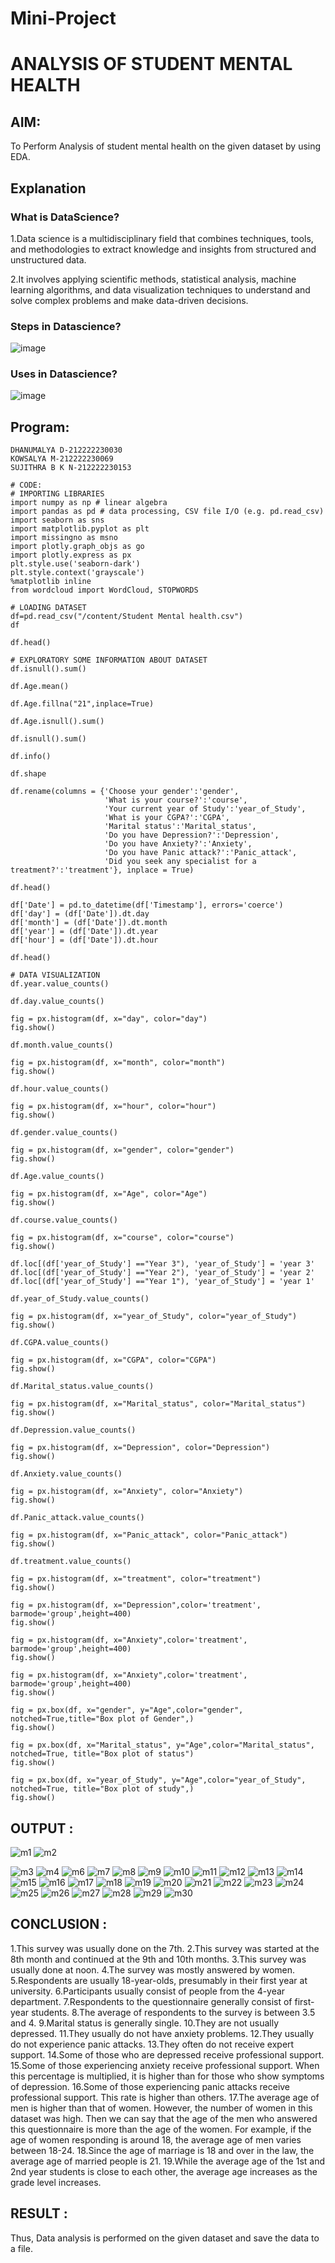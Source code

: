 # Mini-Project

# ANALYSIS OF STUDENT MENTAL HEALTH

## AIM:

To Perform Analysis of student mental health on the given dataset by using EDA.

## Explanation

### What is DataScience?

1.Data science is a multidisciplinary field that combines techniques, tools, and methodologies to extract knowledge and insights from structured and unstructured data. 

2.It involves applying scientific methods, statistical analysis, machine learning algorithms, and data visualization techniques to understand and solve complex problems and make data-driven decisions.

### Steps in Datascience?
![image](https://github.com/Dhanudhanaraj/Mini-Project/assets/119218812/11446101-4f20-47d0-a084-b9ca084e6669)

### Uses in Datascience?
![image](https://github.com/Dhanudhanaraj/Mini-Project/assets/119218812/8a52cf4b-7535-4f72-a215-585b5d95cb19)

## Program:
```
DHANUMALYA D-212222230030
KOWSALYA M-212222230069
SUJITHRA B K N-212222230153

# CODE:
# IMPORTING LIBRARIES
import numpy as np # linear algebra
import pandas as pd # data processing, CSV file I/O (e.g. pd.read_csv)
import seaborn as sns 
import matplotlib.pyplot as plt
import missingno as msno
import plotly.graph_objs as go
import plotly.express as px
plt.style.use('seaborn-dark')
plt.style.context('grayscale')
%matplotlib inline
from wordcloud import WordCloud, STOPWORDS

# LOADING DATASET
df=pd.read_csv("/content/Student Mental health.csv")
df

df.head()

# EXPLORATORY SOME INFORMATION ABOUT DATASET
df.isnull().sum()

df.Age.mean()

df.Age.fillna("21",inplace=True)

df.Age.isnull().sum()

df.isnull().sum()

df.info()

df.shape

df.rename(columns = {'Choose your gender':'gender',
                     'What is your course?':'course', 
                     'Your current year of Study':'year_of_Study',
                     'What is your CGPA?':'CGPA', 
                     'Marital status':'Marital_status', 
                     'Do you have Depression?':'Depression', 
                     'Do you have Anxiety?':'Anxiety',
                     'Do you have Panic attack?':'Panic_attack', 
                     'Did you seek any specialist for a treatment?':'treatment'}, inplace = True)

df.head()

df['Date'] = pd.to_datetime(df['Timestamp'], errors='coerce')
df['day'] = (df['Date']).dt.day
df['month'] = (df['Date']).dt.month
df['year'] = (df['Date']).dt.year
df['hour'] = (df['Date']).dt.hour

df.head()

# DATA VISUALIZATION
df.year.value_counts()

df.day.value_counts()

fig = px.histogram(df, x="day", color="day")
fig.show()

df.month.value_counts()

fig = px.histogram(df, x="month", color="month")
fig.show()

df.hour.value_counts()

fig = px.histogram(df, x="hour", color="hour")
fig.show()

df.gender.value_counts()

fig = px.histogram(df, x="gender", color="gender")
fig.show()

df.Age.value_counts()

fig = px.histogram(df, x="Age", color="Age")
fig.show()

df.course.value_counts()

fig = px.histogram(df, x="course", color="course")
fig.show()

df.loc[(df['year_of_Study'] =="Year 3"), 'year_of_Study'] = 'year 3'
df.loc[(df['year_of_Study'] =="Year 2"), 'year_of_Study'] = 'year 2'
df.loc[(df['year_of_Study'] =="Year 1"), 'year_of_Study'] = 'year 1'

df.year_of_Study.value_counts()

fig = px.histogram(df, x="year_of_Study", color="year_of_Study")
fig.show()

df.CGPA.value_counts()

fig = px.histogram(df, x="CGPA", color="CGPA")
fig.show()

df.Marital_status.value_counts()

fig = px.histogram(df, x="Marital_status", color="Marital_status")
fig.show()

df.Depression.value_counts()

fig = px.histogram(df, x="Depression", color="Depression")
fig.show()

df.Anxiety.value_counts()

fig = px.histogram(df, x="Anxiety", color="Anxiety")
fig.show()

df.Panic_attack.value_counts()

fig = px.histogram(df, x="Panic_attack", color="Panic_attack")
fig.show()

df.treatment.value_counts()

fig = px.histogram(df, x="treatment", color="treatment")
fig.show()

fig = px.histogram(df, x="Depression",color='treatment', barmode='group',height=400)
fig.show()

fig = px.histogram(df, x="Anxiety",color='treatment', barmode='group',height=400)
fig.show()

fig = px.histogram(df, x="Anxiety",color='treatment', barmode='group',height=400)
fig.show()

fig = px.box(df, x="gender", y="Age",color="gender", notched=True,title="Box plot of Gender",)
fig.show()

fig = px.box(df, x="Marital_status", y="Age",color="Marital_status", notched=True, title="Box plot of status")
fig.show()

fig = px.box(df, x="year_of_Study", y="Age",color="year_of_Study", notched=True, title="Box plot of study",)
fig.show()
```
## OUTPUT :
![m1](https://github.com/Dhanudhanaraj/Mini-Project/assets/119218812/6718fc03-e365-4e6b-864f-cc330d26fcaf)
![m2](https://github.com/Dhanudhanaraj/Mini-Project/assets/119218812/58a3a742-698e-445f-b229-a59a8dfef6ff)

![m3](https://github.com/Dhanudhanaraj/Mini-Project/assets/119218812/f160067c-1519-4349-8401-e50c8b4e7bcf)
![m4](https://github.com/Dhanudhanaraj/Mini-Project/assets/119218812/c7ed2ac6-7e66-407a-951f-08a96d63ef51)
![m6](https://github.com/Dhanudhanaraj/Mini-Project/assets/119218812/4ddd1e30-9d03-4427-a2d3-d9af8172524b)
![m7](https://github.com/Dhanudhanaraj/Mini-Project/assets/119218812/a9bae15c-e59c-42c0-a85d-c5da19daf139)
![m8](https://github.com/Dhanudhanaraj/Mini-Project/assets/119218812/ff6b195d-8a0a-4f31-af24-1b8cc1102141)
![m9](https://github.com/Dhanudhanaraj/Mini-Project/assets/119218812/d237e233-bef6-4253-8801-274e4479cb2b)
![m10](https://github.com/Dhanudhanaraj/Mini-Project/assets/119218812/ae1fda6d-f752-40f9-a4c3-e39fda1daab6)
![m11](https://github.com/Dhanudhanaraj/Mini-Project/assets/119218812/cbbae2f7-6c7e-4f47-99f5-579e11ca52e1)
![m12](https://github.com/Dhanudhanaraj/Mini-Project/assets/119218812/6232c615-a10a-425e-9a0a-435cf3ce5910)
![m13](https://github.com/Dhanudhanaraj/Mini-Project/assets/119218812/b9a963e0-fa2b-4e09-8d7b-9564f08d55f3)
![m14](https://github.com/Dhanudhanaraj/Mini-Project/assets/119218812/26e1a9e5-bd41-4fee-a11a-6fde6aa1962f)
![m15](https://github.com/Dhanudhanaraj/Mini-Project/assets/119218812/cb503d58-f77a-4703-bac4-cf31249bf511)
![m16](https://github.com/Dhanudhanaraj/Mini-Project/assets/119218812/4e4c64f1-ee66-45eb-a3d3-23463194c5ee)
![m17](https://github.com/Dhanudhanaraj/Mini-Project/assets/119218812/5d679683-93fe-45f2-81bc-3bd972d725e3)
![m18](https://github.com/Dhanudhanaraj/Mini-Project/assets/119218812/1b8abed9-e71f-470c-95d7-8c32f2badde1)
![m19](https://github.com/Dhanudhanaraj/Mini-Project/assets/119218812/1bb83ae8-8f92-448f-a3d6-78f77e751421)
![m20](https://github.com/Dhanudhanaraj/Mini-Project/assets/119218812/142450f4-ab98-4e91-864d-202e73cbce98)
![m21](https://github.com/Dhanudhanaraj/Mini-Project/assets/119218812/d4daa799-5bfa-4f63-a171-b769e0a0995c)
![m22](https://github.com/Dhanudhanaraj/Mini-Project/assets/119218812/89aabbf0-69fb-485d-b230-023727c8edf2)
![m23](https://github.com/Dhanudhanaraj/Mini-Project/assets/119218812/9aa87343-0b35-4ea2-b589-6e3685b38b0d)
![m24](https://github.com/Dhanudhanaraj/Mini-Project/assets/119218812/c897efce-9f97-4dcd-a6b8-9b2f04b816d4)
![m25](https://github.com/Dhanudhanaraj/Mini-Project/assets/119218812/cfbd7e35-2c15-49d0-87de-6f3013ef5bf1)
![m26](https://github.com/Dhanudhanaraj/Mini-Project/assets/119218812/01da2a62-0511-4569-ae22-9da3f2fe08ea)
![m27](https://github.com/Dhanudhanaraj/Mini-Project/assets/119218812/32b197e0-dcae-4d5b-8e72-ce22a9ac4b4c)
![m28](https://github.com/Dhanudhanaraj/Mini-Project/assets/119218812/75150e25-99d5-4771-b741-1e345d9ac47d)
![m29](https://github.com/Dhanudhanaraj/Mini-Project/assets/119218812/586918fc-3d99-4b25-ba2b-4b0d196f9e8d)
![m30](https://github.com/Dhanudhanaraj/Mini-Project/assets/119218812/10c86e7d-bdb0-4eca-9890-b845ecc9f3a0)

## CONCLUSION :
1.This survey was usually done on the 7th.
2.This survey was started at the 8th month and continued at the 9th and 10th months.
3.This survey was usually done at noon.
4.The survey was mostly answered by women.
5.Respondents are usually 18-year-olds, presumably in their first year at university.
6.Participants usually consist of people from the 4-year department.
7.Respondents to the questionnaire generally consist of first-year students.
8.The average of respondents to the survey is between 3.5 and 4.
9.Marital status is generally single.
10.They are not usually depressed.
11.They usually do not have anxiety problems.
12.They usually do not experience panic attacks.
13.They often do not receive expert support.
14.Some of those who are depressed receive professional support.
15.Some of those experiencing anxiety receive professional support. When this percentage is multiplied, it is higher than for those who show symptoms of depression.
16.Some of those experiencing panic attacks receive professional support. This rate is higher than others.
17.The average age of men is higher than that of women. However, the number of women in this dataset was high. Then we can say that the age of the men who answered this questionnaire is more than the age of the women. For example, if the age of women responding is around 18, the average age of men varies between 18-24.
18.Since the age of marriage is 18 and over in the law, the average age of married people is 21.
19.While the average age of the 1st and 2nd year students is close to each other, the average age increases as the grade level increases.

## RESULT :
Thus, Data analysis is performed on the given dataset and save the data to a file.
